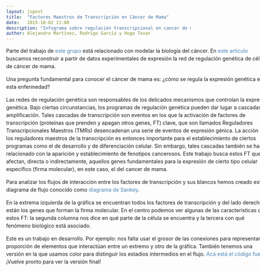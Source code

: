 ```yaml
---
layout: jspost
title:  "Factores Maestros de Transcripción en Cáncer de Mama"
date:   2015-10-02 11:00
description: "Infograma sobre regulación transcripcional en cancer de mama"
author: Alejandro Martínez, Rodrigo García y Hugo Tovar
---
```


Parte del trabajo de [este grupo](http://csbig.inmegen.gob.mx/) está
relacionado con modelar la biología del cáncer. En
[este artículo](http://dx.doi.org/10.1016/j.compbiolchem.2015.08.007)
buscamos reconstruir a partir de datos experimentales de expresión la
red de regulación genética de células de cáncer de mama.

Una pregunta fundamental para conocer el cáncer de mama es: ¿cómo se
regula la expresión genética en esta enfermedad?

Las redes de regulación genética son responsables de los delicados
mecanismos que controlan la expresión genética. Bajo ciertas
circunstancias, los programas de regulación genética pueden dar lugar
a cascadas de amplificación. Tales cascadas de transcripción son
eventos en los que la activación de factores de transcripción
(proteínas que prenden y apagan otros genes, FT) clave, que son
llamados Reguladores Transcripcionales Maestros (TMRs) desencadenan
una serie de eventos de expresión génica. La acción de los reguladores
maestros de la transcripción es entonces importante para el
establecimiento de ciertos programas como el de desarrollo y de
diferenciación celular. Sin embargo, tales cascadas también se han
relacionado con la aparición y establecimiento de fenotipos
cancerosos. Este trabajo busca estos FT que afectan, directa o
indirectamente, aquellos genes fundamentales para la expresión de
cierto tipo celular específico (firma molecular), en este caso, el del
cancer de mama.

Para analizar los flujos de interacción entre los factores de
transcripción y sus blancos hemos creado este diagrama de flujo
conocido como
[diagrama de Sankey](https://es.wikipedia.org/wiki/Diagrama_de_Sankey).

En la extrema izquierda de la gráfica se encuentran todos los factores
de transcripción y del lado derecho están los genes que forman la
firma molecular. En el centro podemos ver algunas de las
características de estos FT: la segunda columna nos dice en qué parte
de la célula se encuentra y la tercera con qué fenómeno biológico está
asociado.

Este es un trabajo en desarrollo. Por ejemplo: nos falta usar el
grosor de las conexiones para representar la proporción de elementos
que interactúan entre un extremo y otro de la gráfica. También tenemos
una versión en la que usamos color para distinguir los estadíos
intermedios en el flujo.
[Acá está el código fuente](https://github.com/CSB-IG/breast_cancer_networks/tree/master/sankey).
¡Vuelve pronto para ver la versión final!

<style>
#chart {
  height: 2800px;
}

.node rect {
  cursor: move;
  fill-opacity: .9;
  shape-rendering: crispEdges;
}

.node text {
  pointer-events: none;
  text-shadow: 0 1px 0 #fff;
}

.link {
  fill: none;
  stroke: #000;
  stroke-opacity: .2;
}

.link:hover {
  stroke-opacity: .5;
}

html {
  min-width: 1040px;
}

.ocks-org body {
  background: #fcfcfa;
  color: #333;
  font-family: "PT Serif", serif;
  /*margin: 1em auto 4em auto;*/
  position: relative;
  width: 1300px;
}

.ocks-org header,
.ocks-org footer,
.ocks-org aside,
.ocks-org h1,
.ocks-org h2,
.ocks-org h3,
.ocks-org h4 {
  font-family: "PT Sans", sans-serif;
}

.ocks-org h1,
.ocks-org h2,
.ocks-org h3,
.ocks-org h4 {
  color: #000;
}

.ocks-org header,
.ocks-org footer {
  color: #636363;
}

h1 {
  font-size: 64px;
  font-weight: 300;
  letter-spacing: -2px;
  margin: .3em 0 .1em 0;
}

h2 {
  margin-top: 2em;
}

h1, h2 {
  text-rendering: optimizeLegibility;
}

h2 a[name],
h2 a[id] {
  color: #ccc;
  right: 100%;
  padding: 0 .3em;
  position: absolute;
}

header,
footer {
  font-size: small;
}

.ocks-org header aside,
.ocks-org footer aside {
  float: left;
  margin-right: .5em;
}

.ocks-org header aside:after,
.ocks-org footer aside:after {
  padding-left: .5em;
  content: "/";
}

footer {
  margin-top: 8em;
}

h1 ~ aside {
  font-size: small;
  right: 0;
  position: absolute;
  width: 180px;
}

.attribution {
  font-size: small;
  margin-bottom: 2em;
}

body > p, li > p {
  line-height: 1.5em;
}

body > p {
  width: 720px;
}

body > blockquote {
  width: 640px;
}

blockquote q {
  display: block;
  font-style: oblique;
}

ul {
  padding: 0;
}

li {
  width: 690px;
  margin-left: 30px;
}

a {
  color: steelblue;
}

a:not(:hover) {
  text-decoration: none;
}

pre, code, textarea {
  font-family: "Menlo", monospace;
}

code {
  line-height: 1em;
}

textarea {
  font-size: 100%;
}

body > pre {
  border-left: solid 2px #ccc;
  padding-left: 18px;
  margin: 2em 0 2em -20px;
}

.html .value,
.javascript .string,
.javascript .regexp {
  color: #756bb1;
}

.html .tag,
.css .tag,
.javascript .keyword {
  color: #3182bd;
}

.comment {
  color: #636363;
}

.html .doctype,
.javascript .number {
  color: #31a354;
}

.html .attribute,
.css .attribute,
.javascript .class,
.javascript .special {
  color: #e6550d;
}

svg {
  font: 10px sans-serif;
}

.axis path, .axis line {
  fill: none;
  stroke: #000;
  shape-rendering: crispEdges;
}

sup, sub {
  line-height: 0;
}

q:before {
  content: "â€œ";
}

q:after {
  content: "â€";
}

blockquote q {
  line-height: 1.5em;
  display: inline;
}

blockquote q:before,
blockquote q:after {
  content: "";
}


</style>
<body>


<p id="chart"></p>

<script src="http://d3js.org/d3.v3.min.js"></script>
<script src="http://bost.ocks.org/mike/sankey/sankey.js"></script>
<script>

var margin = {top: 1, right: 1, bottom: 6, left: 1},
    width = 800 - margin.left - margin.right,
    height = 2800 - margin.top - margin.bottom;

var formatNumber = d3.format(",.2f"),
    format = function(d) { return formatNumber(d); },
    color = d3.scale.category20();

var svg = d3.select("#chart").append("svg")
    .attr("width", width + margin.left + margin.right)
    .attr("height", height + margin.top + margin.bottom)
  .append("g")
    .attr("transform", "translate(" + margin.left + "," + margin.top + ")");

var sankey = d3.sankey()
    .nodeWidth(15)
    .nodePadding(10)
    .size([width, height]);

var path = sankey.link();

d3.json("/data/sankey_tmr/sankey.json", function(energy) {

  sankey
      .nodes(energy.nodes)
      .links(energy.links)
      .layout(32);

  var link = svg.append("g").selectAll(".link")
      .data(energy.links)
    .enter().append("path")
      .attr("class", "link")
      .attr("d", path)
        .on("click", function(d) {console.log(d);})
      .style("stroke-width", function(d) { return Math.max(1, d.dy); })
      .sort(function(a, b) { return b.dy - a.dy; });

  link.append("title")
      .text(function(d) { return d.source.name + " → " + d.target.name + "\n" + format(d.value); });

  var node = svg.append("g").selectAll(".node")
      .data(energy.nodes)
    .enter().append("g")
      .attr("class", "node")
      .attr("transform", function(d) { return "translate(" + d.x + "," + d.y + ")"; })
      //.on("click", function(d) {console.log(d);})
    .call(d3.behavior.drag()
      .origin(function(d) { return d; })
      .on("dragstart", function() { this.parentNode.appendChild(this); })
      .on("drag", dragmove));

  node.append("rect")
      .attr("height", function(d) { return d.dy; })
      .attr("width", sankey.nodeWidth())
      .style("fill", function(d) { return d.color = color(d.name.replace(/ .*/, "")); })
      .style("stroke", function(d) { return d3.rgb(d.color).darker(2); })
    .append("title")
      .text(function(d) { return d.name + "\n" + format(d.value); });

  node.append("text")
      .attr("x", -6)
      .attr("y", function(d) { return d.dy / 2; })
      .attr("dy", ".35em")
      .attr("text-anchor", "end")
      .attr("transform", null)
      .text(function(d) { return d.name; })
    .filter(function(d) { return d.x < width / 2; })
      .attr("x", 6 + sankey.nodeWidth())
      .attr("text-anchor", "start");

  function dragmove(d) {
    d3.select(this).attr("transform", "translate(" + d.x + "," + (d.y = Math.max(0, Math.min(height - d.dy, d3.event.y))) + ")");
    sankey.relayout();
    link.attr("d", path);
  }
});

</script>
